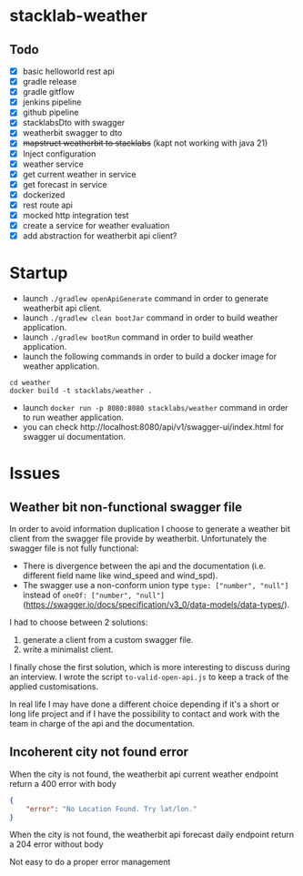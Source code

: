 # stacklab-weather

## Todo
- [X] basic helloworld rest api
- [X] gradle release
- [X] gradle gitflow
- [X] jenkins pipeline
- [X] github pipeline
- [X] stacklabsDto with swagger
- [X] weatherbit swagger to dto
- [X] ~~mapstruct weatherbit to stacklabs~~ (kapt not working with java 21)
- [X] Inject configuration
- [X] weather service
- [X] get current weather in service
- [X] get forecast in service
- [X] dockerized
- [X] rest route api
- [X] mocked http integration test
- [X] create a service for weather evaluation
- [X] add abstraction for weatherbit api client?

# Startup

- launch `./gradlew openApiGenerate` command in order to generate weatherbit api client.
- launch `./gradlew clean bootJar` command in order to build weather application.
- launch `./gradlew bootRun` command in order to build weather application.
- launch the following commands in order to build a docker image for weather application.
```
cd weather
docker build -t stacklabs/weather .
```
- launch `docker run -p 8080:8080 stacklabs/weather` command in order to run weather application.
- you can check http://localhost:8080/api/v1/swagger-ui/index.html for swagger ui documentation.

# Issues

## Weather bit non-functional swagger file
In order to avoid information duplication I choose to generate a weather bit client from the 
swagger file provide by weatherbit. Unfortunately the swagger file is not fully functional:
- There is divergence between the api and the documentation (i.e. different field name like wind_speed and wind_spd).
- The swagger use a non-conform union type `type: ["number", "null"]` instead of `oneOf: ["number", "null"]` 
(https://swagger.io/docs/specification/v3_0/data-models/data-types/).

I had to choose between 2 solutions:

1. generate a client from a custom swagger file.
2. write a minimalist client.

I finally chose the first solution, which is more interesting to discuss during an interview. I wrote the script 
`to-valid-open-api.js` to keep a track of the applied customisations.

In real life I may have done a different choice depending if it's a short or long life project and if I have the 
possibility to contact and work with the team in charge of the api and the documentation. 


## Incoherent city not found error

When the city is not found, the weatherbit api current weather endpoint return a 400 error with body
```json
{
    "error": "No Location Found. Try lat/lon."
}
```
When the city is not found, the weatherbit api forecast daily endpoint return a 204 error without body

Not easy to do a proper error management

